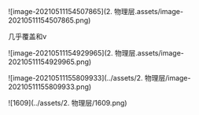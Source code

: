 ![image-20210511154507865](2. 物理层.assets/image-20210511154507865.png)

几乎覆盖和v

![image-20210511154929965](2. 物理层.assets/image-20210511154929965.png)

![image-20210511155809933](../assets/2. 物理层/image-20210511155809933.png)

![1609](../assets/2. 物理层/1609.png)